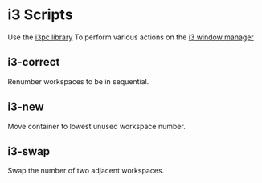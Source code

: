 # i3 Scripts
Use the [i3pc library](https://pypi.org/project/i3ipc/)
To perform various actions on the [i3 window manager](https://i3wm.org/)

## i3-correct
Renumber workspaces to be in sequential.

## i3-new
Move container to lowest unused workspace number.

## i3-swap
Swap the number of two adjacent workspaces.
